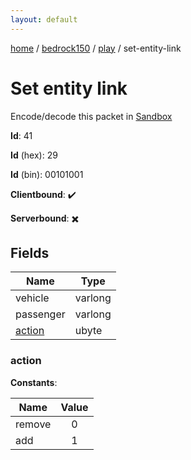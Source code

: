 ```yaml
---
layout: default
---
```


[home](/)  /  [bedrock150](/protocol/bedrock150)  /  [play](/protocol/bedrock150/play)  /  set-entity-link

# Set entity link

Encode/decode this packet in [Sandbox](../../../sandbox/bedrock150#Play.SetEntityLink)

**Id**: 41

**Id** (hex): 29

**Id** (bin): 00101001

**Clientbound**: ✔️

**Serverbound**: ✖️

## Fields

Name | Type
---|---
vehicle | varlong
passenger | varlong
[action](#action) | ubyte

### action

**Constants**:

Name | Value
---|:---:
remove | 0
add | 1
